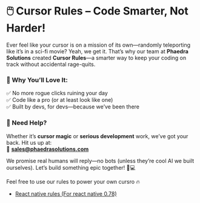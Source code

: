 # 🖱️ Cursor Rules – Code Smarter, Not Harder!  

Ever feel like your cursor is on a mission of its own—randomly teleporting like it’s in a sci-fi movie? Yeah, we get it. That’s why our team at **Phaedra Solutions** created **Cursor Rules**—a smarter way to keep your coding on track without accidental rage-quits.  

### 🚀 Why You’ll Love It:  
✅ No more rogue clicks ruining your day  
✅ Code like a pro (or at least look like one)  
✅ Built by devs, for devs—because we’ve been there  

### 🤝 Need Help?  
Whether it’s **cursor magic** or **serious development** work, we’ve got your back. Hit us up at:  
📧 **[sales@phaedrasolutions.com](mailto:sales@phaedrasolutions.com)**  

We promise real humans will reply—no bots (unless they’re cool AI we built ourselves). Let’s build something epic together! 🚀💻  

Feel free to use our rules to power your own cursro 🔥
- [React native rules (For react native 0.78)](./react-native-rules.md)